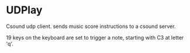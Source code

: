 # UDPlay
Csound udp client. sends music score instructions to a csound server.

19 keys on the keyboard are set to trigger a note, starting with C3 at letter 'q'.
